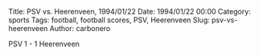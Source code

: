 Title: PSV vs. Heerenveen, 1994/01/22
Date: 1994/01/22 00:00
Category: sports
Tags: football, football scores, PSV, Heerenveen
Slug: psv-vs-heerenveen
Author: carbonero


PSV 1 - 1 Heerenveen

